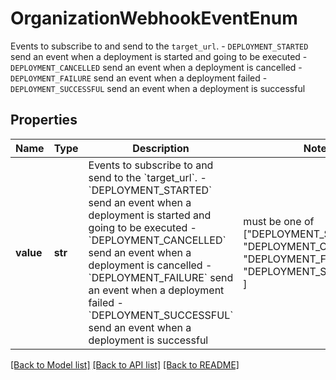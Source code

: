# OrganizationWebhookEventEnum

Events to subscribe to and send to the `target_url`. - `DEPLOYMENT_STARTED` send an event when a deployment is started and going to be executed - `DEPLOYMENT_CANCELLED` send an event when a deployment is cancelled - `DEPLOYMENT_FAILURE` send an event when a deployment failed - `DEPLOYMENT_SUCCESSFUL` send an event when a deployment is successful 

## Properties
Name | Type | Description | Notes
------------ | ------------- | ------------- | -------------
**value** | **str** | Events to subscribe to and send to the &#x60;target_url&#x60;. - &#x60;DEPLOYMENT_STARTED&#x60; send an event when a deployment is started and going to be executed - &#x60;DEPLOYMENT_CANCELLED&#x60; send an event when a deployment is cancelled - &#x60;DEPLOYMENT_FAILURE&#x60; send an event when a deployment failed - &#x60;DEPLOYMENT_SUCCESSFUL&#x60; send an event when a deployment is successful  |  must be one of ["DEPLOYMENT_STARTED", "DEPLOYMENT_CANCELLED", "DEPLOYMENT_FAILURE", "DEPLOYMENT_SUCCESSFUL", ]

[[Back to Model list]](../README.md#documentation-for-models) [[Back to API list]](../README.md#documentation-for-api-endpoints) [[Back to README]](../README.md)


